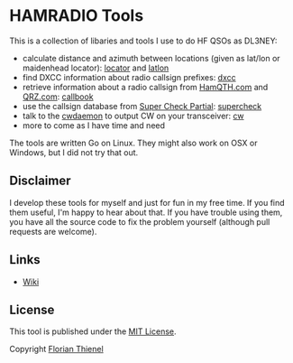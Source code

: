 # HAMRADIO Tools
This is a collection of libaries and tools I use to do HF QSOs as DL3NEY:

* calculate distance and azimuth between locations (given as lat/lon or maidenhead locator): [locator](./cmd/locator) and [latlon](./cmd/latlon)
* find DXCC information about radio callsign prefixes: [dxcc](./cmd/dxcc)
* retrieve information about a radio callsign from [HamQTH.com](https://hamqth.com) and [QRZ.com](https://qrz.com): [callbook](./cmd/callbook)
* use the callsign database from [Super Check Partial](http://www.supercheckpartial.com): [supercheck](./cmd/supercheck)
* talk to the [cwdaemon](https://github.com/acerion/cwdaemon) to output CW on your transceiver: [cw](./cmd/cw)
* more to come as I have time and need

The tools are written Go on Linux. They might also work on OSX or Windows, but I did not try that out.

## Disclaimer
I develop these tools for myself and just for fun in my free time. If you find them useful, I'm happy to hear about that. If you have trouble using them, you have all the source code to fix the problem yourself (although pull requests are welcome).

## Links
* [Wiki](https://github.com/ftl/hamradio/wiki)

## License
This tool is published under the [MIT License](https://www.tldrlegal.com/l/mit).

Copyright [Florian Thienel](http://thecodingflow.com/)
